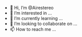 - 👋 Hi, I’m @Airestereo
- 👀 I’m interested in ...
- 🌱 I’m currently learning ...
- 💞️ I’m looking to collaborate on ...
- 📫 How to reach me ...

<!---
Airestereo/Airestereo is a ✨ special ✨ repository because its `README.md` (this file) appears on your GitHub profile.
You can click the Preview link to take a look at your changes.
--->
